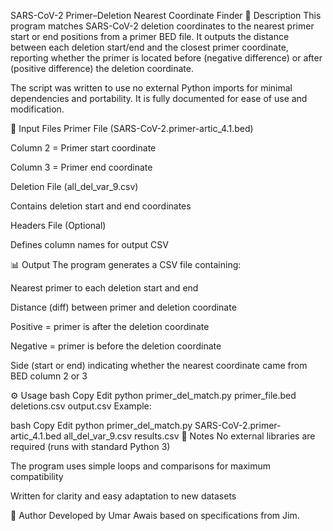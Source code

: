 SARS-CoV-2 Primer–Deletion Nearest Coordinate Finder
📌 Description
This program matches SARS-CoV-2 deletion coordinates to the nearest primer start or end positions from a primer BED file.
It outputs the distance between each deletion start/end and the closest primer coordinate, reporting whether the primer is located before (negative difference) or after (positive difference) the deletion coordinate.

The script was written to use no external Python imports for minimal dependencies and portability. It is fully documented for ease of use and modification.

📂 Input Files
Primer File (SARS-CoV-2.primer-artic_4.1.bed)

Column 2 = Primer start coordinate

Column 3 = Primer end coordinate

Deletion File (all_del_var_9.csv)

Contains deletion start and end coordinates

Headers File (Optional)

Defines column names for output CSV

📊 Output
The program generates a CSV file containing:

Nearest primer to each deletion start and end

Distance (diff) between primer and deletion coordinate

Positive = primer is after the deletion coordinate

Negative = primer is before the deletion coordinate

Side (start or end) indicating whether the nearest coordinate came from BED column 2 or 3

⚙️ Usage
bash
Copy
Edit
python primer_del_match.py primer_file.bed deletions.csv output.csv
Example:

bash
Copy
Edit
python primer_del_match.py SARS-CoV-2.primer-artic_4.1.bed all_del_var_9.csv results.csv
🧾 Notes
No external libraries are required (runs with standard Python 3)

The program uses simple loops and comparisons for maximum compatibility

Written for clarity and easy adaptation to new datasets

👤 Author
Developed by Umar Awais based on specifications from Jim.
